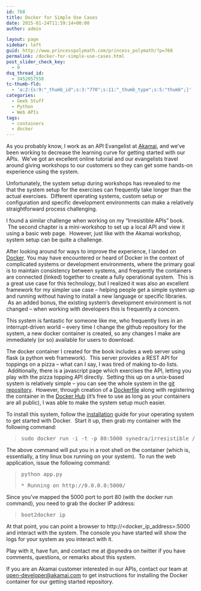 ```yaml
---
id: 768
title: Docker for Simple Use Cases
date: 2015-01-24T11:59:14+00:00
author: admin

layout: page
sidebar: left
guid: http://www.princesspolymath.com/princess_polymath/?p=768
permalink: /docker-for-simple-use-cases.html
post_slider_check_key:
  - 0
dsq_thread_id:
  - 3452057558
tc-thumb-fld:
  - 'a:2:{s:9:"_thumb_id";s:3:"770";s:11:"_thumb_type";s:5:"thumb";}'
categories:
  - Geek Stuff
  - Python
  - Web APIs
tags:
  - containers
  - docker
---
```

As you probably know, I work as an API Evangelist at [Akamai](http://developer.akamai.com), and we&#8217;ve been working to decrease the learning curve for getting started with our APIs.  We&#8217;ve got an excellent online tutorial and our evangelists travel around giving workshops to our customers so they can get some hands-on experience using the system.

Unfortunately, the system setup during workshops has revealed to me that the system setup for the exercises can frequently take longer than the actual exercises.  Different operating systems, custom setup or configuration and specific development environments can make a relatively straightforward process challenging.

I found a similar challenge when working on my &#8220;Irresistible APIs&#8221; book.  The second chapter is a mini-workshop to set up a local API and view it using a basic web page.  However, just like with the Akamai workshop, system setup can be quite a challenge.

After looking around for ways to improve the experience, I landed on [Docker](http://www.docker.com). You may have encountered or heard of Docker in the context of complicated systems or development environments, where the primary goal is to maintain consistency between systems, and frequently the containers are connected (linked) together to create a fully operational system.  This is a great use case for this technology, but I realized it was also an excellent framework for my simpler use case &#8211; helping people get a simple system up and running without having to install a new language or specific libraries.  As an added bonus, the existing system&#8217;s development environment is not changed &#8211; when working with developers this is frequently a concern.

This system is fantastic for someone like me, who frequently lives in an interrupt-driven world &#8211; every time I change the github repository for the system, a new docker container is created, so any changes I make are immediately (or so) available for users to download.

The docker container I created for the book includes a web server using flask (a python web framework).  This server provides a REST API for toppings on a pizza &#8211; what can I say, I was tired of making to-do lists.  Additionally, there is a javascript page which exercises the API, letting you play with the pizza topping API directly.  Setting this up on a unix-based system is relatively simple &#8211; you can see the whole system in the [git repository](https://github.com/synedra/irresistible).  However, through creation of a [Dockerfile](https://github.com/synedra/irresistible/blob/master/Dockerfile) along with registering the container in the [Docker Hub](https://hub.docker.com) (it&#8217;s free to use as long as your containers are all public), I was able to make the system setup much easier.

To install this system, follow the [installation](https://docs.docker.com/installation/%20) guide for your operating system to get started with Docker.  Start it up, then grab my container with the following command:

> <pre>sudo docker run -i -t -p 80:5000 synedra/irresistible /bin/bash</pre>

The above command will put you in a root shell on the container (which is, essentially, a tiny linux box running on your system).  To run the web application, issue the following command:

> <pre>python app.py</pre>
> 
> <pre>* Running on http://0.0.0.0:5000/</pre>

Since you&#8217;ve mapped the 5000 port to port 80 (with the docker run command), you need to grab the docker IP address:

> <pre>boot2docker ip</pre>

At that point, you can point a browser to http://<docker\_ip\_address>:5000 and interact with the system. The console you have started will show the logs for your system as you interact with it.

Play with it, have fun, and contact me at @synedra on twitter if you have comments, questions, or remarks about this system.

If you are an Akamai customer interested in our APIs, contact our team at open-developer@akamai.com to get instructions for installing the Docker container for our getting started repository.